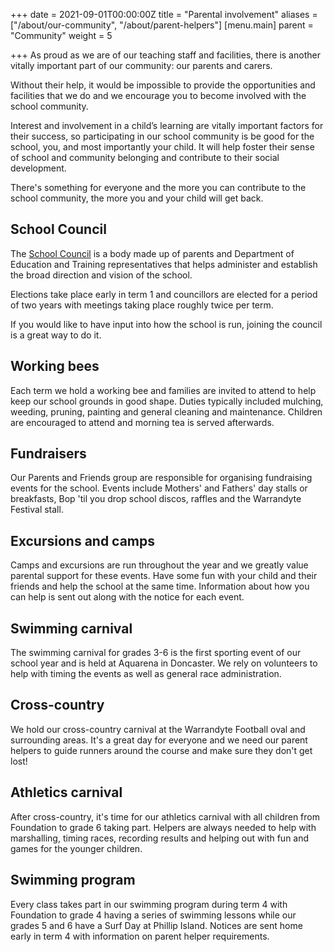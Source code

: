 +++
date = 2021-09-01T00:00:00Z
title = "Parental involvement"
aliases = ["/about/our-community", "/about/parent-helpers"]
[menu.main]
parent = "Community"
weight = 5

+++
As proud as we are of our teaching staff and facilities, there is another vitally important part of our community: our parents and carers.

Without their help, it would be impossible to provide the opportunities and facilities that we do and we encourage you to become involved with the school community.

Interest and involvement in a child’s learning are vitally important factors for their success, so participating in our school community is be good for the school, you, and most importantly your child. It will help foster their sense of school and community belonging and contribute to their social development.

There's something for everyone and the more you can contribute to the school community, the more you and your child will get back.

## School Council

The [School Council](/our-school/school-council/ "School Council") is a body made up of parents and Department of Education and Training representatives that helps administer and establish the broad direction and vision of the school.

Elections take place early in term 1 and councillors are elected for a period of two years with meetings taking place roughly twice per term.

If you would like to have input into how the school is run, joining the council is a great way to do it.

## Working bees

Each term we hold a working bee and families are invited to attend to help keep our school grounds in good shape. Duties typically included mulching, weeding, pruning, painting and general cleaning and maintenance. Children are encouraged to attend and morning tea is served afterwards.

## Fundraisers

Our Parents and Friends group are responsible for organising fundraising events for the school. Events include Mothers' and Fathers' day stalls or breakfasts, Bop 'til you drop school discos, raffles and the Warrandyte Festival stall.

## Excursions and camps

Camps and excursions are run throughout the year and we greatly value parental support for these events. Have some fun with your child and their friends and help the school at the same time. Information about how you can help is sent out along with the notice for each event.

## Swimming carnival

The swimming carnival for grades 3-6 is the first sporting event of our school year and is held at Aquarena in Doncaster. We rely on volunteers to help with timing the events as well as general race administration.

## Cross-country

We hold our cross-country carnival at the Warrandyte Football oval and surrounding areas. It's a great day for everyone and we need our parent helpers to guide runners around the course and make sure they don't get lost!

## Athletics carnival

After cross-country, it's time for our athletics carnival with all children from Foundation to grade 6 taking part. Helpers are always needed to help with marshalling, timing races, recording results and helping out with fun and games for the younger children.

## Swimming program

Every class takes part in our swimming program during term 4 with Foundation to grade 4 having a series of swimming lessons while our grades 5 and 6 have a Surf Day at Phillip Island. Notices are sent home early in term 4 with information on parent helper requirements.
